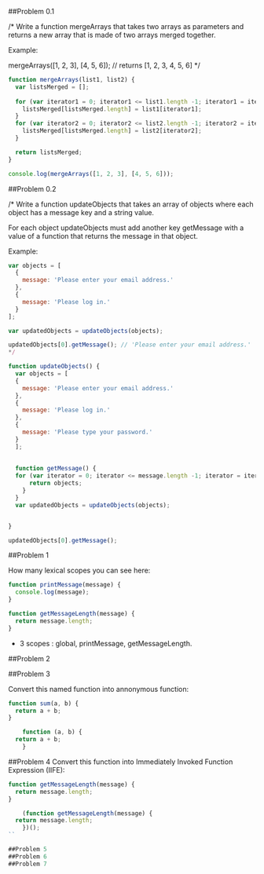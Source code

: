 ##Problem 0.1

/*
Write a function mergeArrays that takes two arrays as parameters and returns a new array that is made of two arrays merged together.

Example:

mergeArrays([1, 2, 3], [4, 5, 6]); // returns [1, 2, 3, 4, 5, 6]
*/


```js
function mergeArrays(list1, list2) {
  var listsMerged = [];
  
  for (var iterator1 = 0; iterator1 <= list1.length -1; iterator1 = iterator1 +1){
    listsMerged[listsMerged.length] = list1[iterator1]; 
  }
  for (var iterator2 = 0; iterator2 <= list2.length -1; iterator2 = iterator2 +1){
    listsMerged[listsMerged.length] = list2[iterator2]; 
  }

  return listsMerged;
}

console.log(mergeArrays([1, 2, 3], [4, 5, 6]));
```


##Problem 0.2

/*
Write a function updateObjects that takes an array of objects where each object has a message key and a string value.

For each object updateObjects must add another key getMessage with a value of a function that returns the message in that object.

Example:

```js 
var objects = [
  {
    message: 'Please enter your email address.'
  },
  {
    message: 'Please log in.'
  }
];

var updatedObjects = updateObjects(objects);

updatedObjects[0].getMessage(); // 'Please enter your email address.' 
*/
```

```js
function updateObjects() {
  var objects = [
  {
    message: 'Please enter your email address.'
  },
  {
    message: 'Please log in.'
  },
  {
    message: 'Please type your password.'
  }  
  ];
      
  
  function getMessage() {
  for (var iterator = 0; iterator <= message.length -1; iterator = iterator + 1) {
      return objects;
    }
  }
  var updatedObjects = updateObjects(objects);


}

updatedObjects[0].getMessage();
```


##Problem 1

How many lexical scopes you can see here:

```js 
function printMessage(message) {
  console.log(message);  
}

function getMessageLength(message) {
  return message.length;
}
```

- 3 scopes : global, printMessage, getMessageLength.


##Problem 2





##Problem 3

Convert this named function into annonymous function:

```js 
function sum(a, b) {
  return a + b;
}
```

```js 
	function (a, b) {
  return a + b;
	}
```


##Problem 4
Convert this function into Immediately Invoked Function Expression (IIFE):

```js
function getMessageLength(message) {
  return message.length;
}
```

```js
	(function getMessageLength(message) {
  return message.length;
	})();
``

##Problem 5
##Problem 6
##Problem 7






